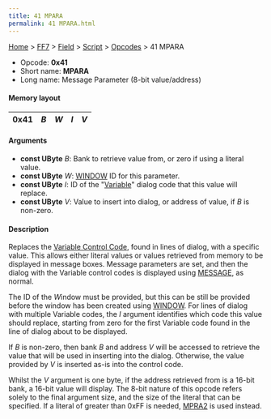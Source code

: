 ```yaml
---
title: 41 MPARA
permalink: 41 MPARA.html
---
```


[Home](../../../../Main%20Page.md) > [FF7](../../../../FF7.md) > [Field](../../../Field.md) > [Script](../../Script.md) > [Opcodes](../Opcodes.md) > 41 MPARA

-   Opcode: **0x41**
-   Short name: **MPARA**
-   Long name: Message Parameter (8-bit value/address)

#### Memory layout

| 0x41 | *B* | *W* | *I* | *V* |
|------|-----|-----|-----|-----|

#### Arguments

-   **const UByte** *B*: Bank to retrieve value from, or zero if using a
    literal value.
-   **const UByte** *W*: [WINDOW][] ID for this parameter.
-   **const UByte** *I*: ID of the "[Variable][]" dialog code that this
    value will replace.
-   **const UByte** *V*: Value to insert into dialog, or address of
    value, if *B* is non-zero.

#### Description

Replaces the [Variable Control Code][Variable], found in lines of
dialog, with a specific value. This allows either literal values or
values retrieved from memory to be displayed in message boxes. Message
parameters are set, and then the dialog with the Variable control codes
is displayed using [MESSAGE][], as normal.

The ID of the *W*indow must be provided, but this can be still be
provided before the window has been created using [WINDOW][]. For lines
of dialog with multiple Variable codes, the *I* argument identifies
which code this value should replace, starting from zero for the first
Variable code found in the line of dialog about to be displayed.

If *B* is non-zero, then bank *B* and address *V* will be accessed to
retrieve the value that will be used in inserting into the dialog.
Otherwise, the value provided by *V* is inserted as-is into the control
code.

Whilst the *V* argument is one byte, if the address retrieved from is a
16-bit bank, a 16-bit value will display. The 8-bit nature of this
opcode refers solely to the final argument size, and the size of the
literal that can be specified. If a literal of greater than 0xFF is
needed, [MPRA2][] is used instead.

  [WINDOW]: 50%20WINDOW.md "wikilink"
  [Variable]: ../../Variable%20Dialog.md "wikilink"
  [MESSAGE]: 40%20MESSAGE.md "wikilink"
  [MPRA2]: 42%20MPRA2.md "wikilink"
